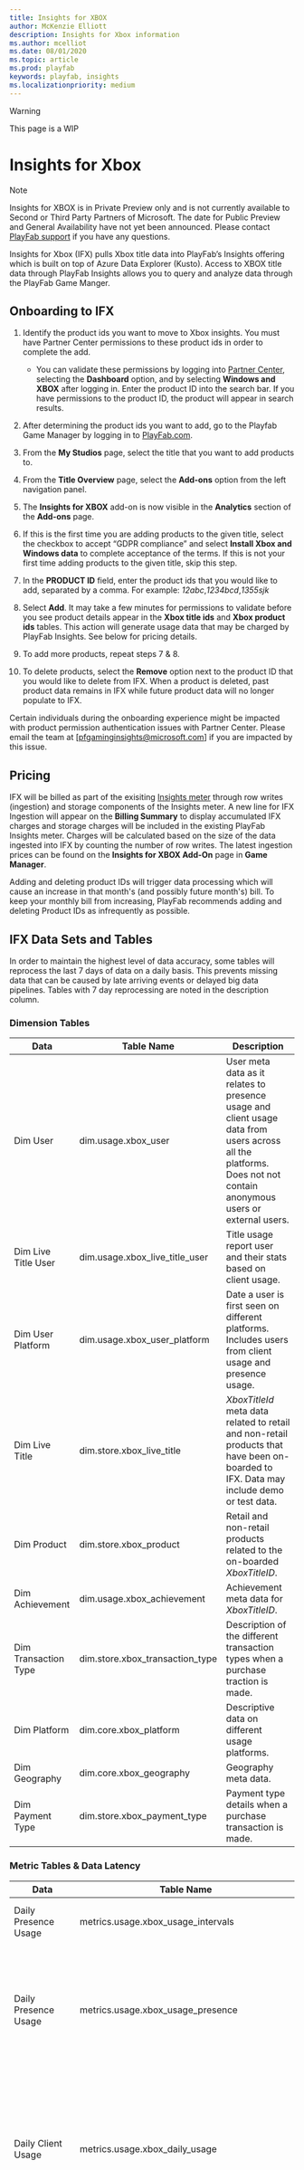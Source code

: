 ```yaml
---
title: Insights for XBOX
author: McKenzie Elliott
description: Insights for Xbox information
ms.author: mcelliot
ms.date: 08/01/2020
ms.topic: article
ms.prod: playfab
keywords: playfab, insights
ms.localizationpriority: medium
---
```


> [!WARNING]
This page is a WIP


# Insights for Xbox

> [!Note]
Insights for XBOX is in Private Preview only and is not currently available to Second or Third Party Partners of Microsoft. The date for Public Preview and General Availability have not yet been announced. Please contact [PlayFab support](https://playfab.com/contact/) if you have any questions.

Insights for Xbox (IFX) pulls Xbox title data into PlayFab’s Insights offering which is built on top of Azure Data Explorer (Kusto). Access to XBOX title data through PlayFab Insights allows you to query and analyze data through the PlayFab Game Manger.

## Onboarding to IFX

1. Identify the product ids you want to move to Xbox insights. You must have Partner Center permissions to these product ids in order to complete the add.
    - You can validate these permissions by logging into [Partner Center](https://partner.microsoft.com/en-US/), selecting the **Dashboard** option, and by selecting **Windows and XBOX** after logging in. Enter the product ID into the search bar. If you have permissions to the product ID, the product will appear in search results.

1. After determining the product ids you want to add, go to the Playfab Game Manager by logging in to [PlayFab.com](PlayFab.com).
1. From the **My Studios** page, select the title that you want to add products to.
1. From the **Title Overview** page, select the **Add-ons** option from the left navigation panel.
1. The **Insights for XBOX** add-on is now visible in the **Analytics** section of the **Add-ons** page.
1. If this is the first time you are adding products to the given title, select the checkbox to accept “GDPR compliance” and select **Install Xbox and Windows data** to complete acceptance of the terms. If this is not your first time adding products to the given title, skip this step.
1. In the **PRODUCT ID** field, enter the product ids that you would like to add, separated by a comma. For example: *12abc*,*1234bcd*,*1355sjk*
1. Select **Add**. It may take a few minutes for permissions to validate before you see product details appear in the **Xbox title ids** and **Xbox product ids** tables. This action will generate usage data that may be charged by PlayFab Insights. See below for pricing details.
1. To add more products, repeat steps 7 & 8.
1. To delete products, select the **Remove** option next to the product ID that you would like to delete from IFX. When a product is deleted, past product data remains in IFX while future product data will no longer populate to IFX.

Certain individuals during the onboarding experience might be impacted with product permission authentication issues with Partner Center. Please email the team at [pfgaminginsights@microsoft.com] if you are impacted by this issue.

## Pricing

IFX will be billed as part of the exisiting [Insights meter](https://docs.microsoft.com/gaming/playfab/features/insights/insights/pricing) through row writes (ingestion) and storage components of the Insights meter. A new line for IFX Ingestion will appear on the **Billing Summary** to display accumulated IFX charges and storage charges will be included in the existing PlayFab Insights meter. Charges will be calculated based on the size of the data ingested into IFX by counting the number of row writes. The latest ingestion prices can be found on the **Insights for XBOX Add-On** page in **Game Manager**.

Adding and deleting product IDs will trigger data processing which will cause an increase in that month's (and possibly future month's) bill. To keep your monthly bill from increasing, PlayFab recommends adding and deleting Product IDs as infrequently as possible.


## IFX Data Sets and Tables

In order to maintain the highest level of data accuracy, some tables will reprocess the last 7 days of data on a daily basis. This prevents missing data that can be caused by late arriving events or delayed big data pipelines. Tables with 7 day reprocessing are noted in the description column.

### Dimension Tables

Data | Table Name | Description
--- | --- | ---
Dim User | dim.usage.xbox_user | User meta data as it relates to presence usage and client usage data from users across all the platforms. Does not not contain anonymous users or external users.
Dim Live Title User | dim.usage.xbox_live_title_user | Title usage report  user and their stats based on client usage.
Dim User Platform | dim.usage.xbox_user_platform | Date a user is first seen on different platforms. Includes users from client usage and presence usage.
Dim Live Title | dim.store.xbox_live_title | *XboxTitleId* meta data related to retail and non-retail products that have been on-boarded to IFX. Data may include demo or test data.
Dim Product | dim.store.xbox_product | Retail and non-retail products related to the on-boarded *XboxTitleID*.
Dim Achievement | dim.usage.xbox_achievement | Achievement meta data for *XboxTitleID*.
Dim Transaction Type | dim.store.xbox_transaction_type | Description of the different transaction types when a purchase traction is made.
Dim Platform | dim.core.xbox_platform | Descriptive data on different usage platforms.
Dim Geography | dim.core.xbox_geography | Geography meta data.
Dim Payment Type | dim.store.xbox_payment_type | Payment type details when a purchase transaction is made.

### Metric Tables & Data Latency
Data | Table Name | Latency | Description
--- | --- | --- | ---
Daily Presence Usage | metrics.usage.xbox_usage_intervals | 1-2 Hours | Same data as "metrics.usage.xbox_usage_presence" below but has a flatter schema and shorter latency.
Daily Presence Usage | metrics.usage.xbox_usage_presence | 1 Day | Presence usage by title. The source of presence data is xbox live and the data contains information about users on different platforms. Filter on ClientDeviceType == "Win32" for Steam usage and on ClientDeviceType == "WindowsOneCore" for cumulative PC usage. Presence events fire twice when GameBar is enabled when playing on Steam. One event is fired for Win32 and one is fired for WindowsOneCore.
Daily Client Usage | metrics.usage.xbox_daily_usage | 1 Day | Client usage based on TTSO telemetry with AAD users removed. Dataset does not include Steam usage. Daily usage data is only used for backfills or reprocessing. IFX ingests one day's worth of usage data all at once rather than ingesting the data hourly. The entire day will display as YYYY-MM-dd 00:00 in the *metrics.usage.xbox_usage_intervals* table. The exact usage start and end time is recorded in the *UsageStartTime* and *UsageEndTime* columns. 
Daily Purchase Orders | metrics.store.xbox_purchase_orders | 1-2 Hours | Same data as "metrics.store.xbox_daily_purchase" below but has a flatter schema and shorter latency. Last 7 days of data is reprocessed on a daily basis.
Daily Purchase | metrics.store.xbox_daily_purchase | 1 Day | Daily purchases with AAD users removed. Last 7 days of data is reprocessed on a daily basis.
Daily Refund | metrics.store.xbox_purchase_refunds | 3 Days | Same data as "metrics.store.xbox_order_refunds" below but has a flatter schema and a potentially shorter latency. Last 7 days of data is reprocessed on a daily basis.
Daily Refund | metrics.store.xbox_order_refunds | 3 Days | Daily refund data. Last 7 days of data is reprocessed on a daily basis.
Daily Cancellation | metrics.store.xbox_purchase_cancellations | 3 Days | Same data as "metrics.store.xbox_order_cancellations" below but has a flatter schema and a potentially shorter latency. Last 7 days of data is reprocessed on a daily basis.
Daily Cancellation | metrics.store.xbox_order_cancellations | 3 Days | Daily cancellation data. Last 7 days of data is reprocessed on a daily basis.
Daily Purchase Failures | metrics.store.xbox_purchase_failures | 3 Days | Purchase order metadata on daily failed purchases. Last 7 days of data is reprocessed on a daily basis.
Daily Purchase Chargebacks | metrics.store.xbox_purchase_chargebacks | 3 Days | Purchase order metadata on daily chargebacks. Last 7 days of data is reprocessed on a daily basis.
Daily GamePass Purchase | metrics.store.xbox_gamepass_purchase | 3 Days | Daily purchases of products in the Game Pass Vault. Last 7 days of data is reprocessed on a daily basis.
Daily GamePass Usage | metrics.usage.xbox_gamepass_usage | 3 Days | Game Pass usage based on *AppInterActivitySummary* telemetry.
Daily GamePass Usage Acquisition | metrics.usage.xbox_gamepass_usage_acquisition | 3 Days | Tracks the first time a user plays a GamePass title on each device platform.
Daily GamePass Title Rank | metrics.usage.xbox_gamepass_title_rank | 1 Day | Ranks based on usage against all titles in the Game Pass Vault.
Xbox Subscription Status | metrics.subscription.xbox_subscription_status | 2 Days | Same data as "metrics.store.xbox_subscription_status" below with an identical schema. Includes all major game subscription products (Gold, Game Pass, and EA). Only users with purchase or usage data for the title on a single, reported day will be present in the title database. This means that only the status of daily "active" users are shown for that day.
Xbox Subscription Status | metrics.store.xbox_subscription_status | 2 Days | Tracks the status of a user's Xbox subscription. Operates similarly to the "metrics.subscription..." Daily Subscription Status table but shows the subscription status of all users that have ever had usage activity from the past 2 years.
Daily Retention Cohort | metrics.usage.xbox_retention_cohort | 1 Day | Cohort stats for *XboxTitleId*s on each platform.
Daily Broadcast User | metrics.usage.xbox_broadcaster_activity_user | 1 Day | Daily broadcast user activity data.
Daily Achievement | metrics.usage.xbox_achievement | 1 Day | Daily achievement data. At a very low occurrence rate, an achievement event can be sent to IFX system more than once. This will look like an achievement is achieved more than once on different days, which shouldn't be the reality. In this case, use the later occurrence as the real achieved date. Platform value will indicate all platforms the *XboxTitleId* is available on, rather than the platform the achievement is achieved on.
Daily Concurrency | metrics.usage.xbox_currency | 1 Day | Daily max currency for *XboxTitleId* on each platform.

## Subscription Status Functions
In the tenant title databases, the following functions can be deployed to let users query Subscription status for each Xuid and DateId combination. The functions populate the subscription state of each Gold, GamePass, EAAccess, PCGamePass, and Ultimate subscription, and displays if the Xuid is entitled for that subscription.

- Xbox_Get_Subscription_Purchase_Orders
- Xbox_Get_Subscription_Purchase_Chargeback
- Xbox_Get_Subscription_Purchase_Failed
- Xbox_Get_Subscription_Purchase_Cancellations
- Xbox_Get_Subscription_Purchase_Refunds
- Xbox_Get_Subscription_Usage

The results can be obtained by running the function with *startDate* and *endDate* inputs as shown below. The example will fetch complete transaction details at Xuid level and which subscriptions it was entitled for.

```javascript
Xbox_Get_Subscription_Purchase_Orders('2020-02-01', '2020-03-01')​​​​​​​
```

### Additional Notes

- If the results are not shown, there might not be any transactions for the given date range.
- ​​If the function execution takes longer than expected, run the function on shorter date ranges, especially in the case of querying usage.





> [!WARNING]
Below this line is all storage area for ease of table editting :)


### Type 1 Tables and Their Type 2 Equivalents

Type 1 Table Name | Equivalent Type 2 Table Name | Table Differences
--- | --- | ---
metrics.subscription.xbox_subscription_status | metrics.store.xbox_subscription_status | No difference, Identical schemas
metrics.usage.xbox_usage_intervals | metrics.usage.xbox_usage_presence | Different schema, Type 1 table has shorter SLA
metrics.store.xbox_purchase_chargebacks | No Type 2 Equivalent | N/A
metrics.store.xbox_purchase_failures | No Type 2 Equivalent |  N/A
metrics.store.xbox_purchase_orders | metrics.store.xbox_daily_purchase | Different schema, Type 1 table has shorter SLA
metrics.store.xbox_purchase_refunds | metrics.store.xbox_order_refunds | Different schema, Both track daily data
metrics.store.xbox_purchase_cancellations | metrics.store.xbox_order_cancellations | Different schema, Both track daily data


Data | Table Name | Table Type | Description
--- | --- | --- | ---
Dim User | dim.usage.xbox_user | Type 2 | User meta data as it relates to presence usage and client usage data from users across all the platforms. Does not not contain anonymous users or external users.
Dim Live Title User | dim.usage.xbox_live_title_user | Type 2 | Title usage report  user and their stats based on client usage.
Dim User Platform | dim.usage.xbox_user_platform | Type 2 | Date a user is first seen on different platforms. Includes users from client usage and presence usage.
Dim Live Title | dim.store.xbox_live_title | Type 2 | *XboxTitleId* meta data related to retail and non-retail products that have been on-boarded to IFX. Data may include demo or test data.
Dim Product | dim.store.xbox_product | Type 2 | Retail and non-retail products related to the on-boarded *XboxTitleID*.
Dim Achievement | dim.usage.xbox_achievement | Type 2 | Achievement meta data for *XboxTitleID*.
Dim Transaction Type | dim.store.xbox_transaction_type | Type 2 | Description of the different transaction types when a purchase traction is made.
Dim Platform | dim.core.xbox_platform | Type 2 | Descriptive data on different usage platforms.
Dim Geography | dim.core.xbox_geography | Type 2 | Geography meta data.
Dim Payment Type | dim.store.xbox_payment_type | Type 2 | Payment type details when a purchase transaction is made.



#### Latency by Data Type

Data Type | Applicable Table Type | Latency | Explanation
--- | --- | --- | ---
Hourly Purchase Data | Type 1 | 1-2 Hours | IFX ingests hourly purchase order events from Xbox Live. Latency is no more than 2 hours from the time when the event was emitted. For example, purchase order events happening on 03/11 between 13:00 and 14:00 will be ingested on 03/11 by 15:00
Daily Purchase Data | Type 1 | 1 Day | IFX ingests daily purchase data from various cosmos ConsumerModules. For purchase orders, we overwrite the hourly data ingested during the prior day. For example, on 03/11, we will overwrite the hourly purchase order data we ingested for 03/10 and replace with it with daily purchase data for 03/10. When hourly event data is not available due to failures, cancellations, chargebacks, or refunds, daily data is the deepest granularity available.
7 Day Purchase Reprocess | Type 1 | 1 Day | Reprocessed purchase data undergoes constant updates. For example, if a customer buys a product and then cancels their order, the purchase data is updated. Every day IFX will back process purchase day on a rolling 7 days basis to ensure any late arriving events and updates are captured. For example, on 03/11, we will populate 03/10 data for all purchase scenarios, as well as reprocess data for 03/04~03/09.
Hourly Usage Data |  Type 1 | 1-2 Hours | When tracking presence via title usage, *Microsoft.Xbox.Presence.BackEnd.Service.Logging.TitleEnd* events signify a session has ended. This event is ingested near real time and batch processed every hour but no more than 2 hours after the event is emitted. For example, if presence usage occurs on 03/11 between 13:00 and 14:00, usage data will be ingested by 03/11 15:00.
Daily Usage Data | Type 1 |  1 Day | Daily usage data is only used for backfills or reprocessing. IFX ingests one day's worth of usage data all at once rather than ingesting the data hourly. The entire day will display as YYYY-MM-dd 00:00 in the *metrics.usage.xbox_usage_intervals* table. The exact usage start and end time is recorded in the *UsageStartTime* and *UsageEndTime* columns. 
Daily Subscription Status (*metrics.subscription.xbox_subscription_status*) |  Type 1 | 2 Days | Includes all major game subscription products (Gold, Game Pass, and EA). Only users with purchase or usage data for the title on a single, reported day will be present in the title database. This means that only the status of daily "active" users are shown for that day.
Daily Subscription Status (*metrics.store.xbox_subscription_status*) |  Type 2 | 2 Days |  Operates similarly to the Type 1 Daily Subscription Status table but shows the subscription status of all users that have ever had usage activity from the past 2 years.

>[!Note]
> Latency of additional data types for Type 2 tables are coming soon.

### Fact Table Types

Type 1 and type 2 tables may have the same table name and may contain similar data fields. Differing table fields will optimize for either GGPD requirements or SQL integration depending on the table type. Table type may influence data type SLA.

**Type 1:** Type 1 tables are modeled to be more generic and to fit GGPD requirements

**Type 2:**  Type 2 tables are modeled to optimize for SQL integration